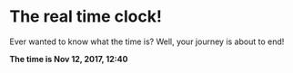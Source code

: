 # The real time clock!

Ever wanted to know what the time is? Well, your journey is about to end!

**The time is Nov 12, 2017, 12:40**